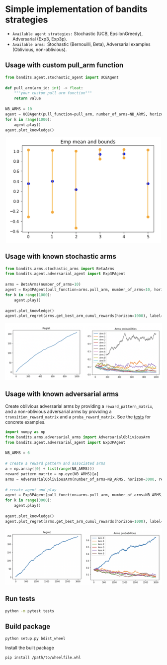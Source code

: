 # Simple implementation of bandits strategies

* `Available agent strategies:` Stochastic (UCB, EpsilonGreedy), Adversarial (Exp3, Exp3p).
* `Available arms:` Stochastic (Bernouilli, Beta), Adversarial examples (Oblivious, non-oblivious).

## Usage with custom pull_arm function

```python
from bandits.agent.stochastic_agent import UCBAgent

def pull_arm(arm_id: int) -> float:
    """your custom pull arm function"""
    return value

NB_ARMS = 10
agent = UCBAgent(pull_function=pull_arm, number_of_arms=NB_ARMS, horizon=1000, alpha=2)
for k in range(1000):
    agent.play()
agent.plot_knowledge()
```

<p align="center">
  <img width="500" src="./docs/bounds_stochastic.png">
</p>


## Usage with known stochastic arms

```python
from bandits.arms.stochastic_arms import BetaArms
from bandits.agent.adversarial_agent import Exp3PAgent

arms = BetaArms(number_of_arms=10)
agent = Exp3PAgent(pull_function=arms.pull_arm, number_of_arms=10, horizon=1000)
for k in range(1000):
    agent.play()

agent.plot_knowledge()
agent.plot_regret(arms.get_best_arm_cumul_rewards(horizon=1000), label="exp3p")
```

<p align="center">
  <img width="800" src="./docs/beta_exp3p.png">
</p>

## Usage with known adversarial arms

Create oblivious adversarial arms by providing a `reward_pattern_matrix`, and a non-oblivious adversarial arms
by providing a `transition_reward_matrix` and a `proba_reward_matrix`. See the [tests](./tests) for concrete examples.

```python
import numpy as np
from bandits.arms.adversarial_arms import AdversarialObliviousArm
from bandits.agent.adversarial_agent import Exp3PAgent

NB_ARMS = 6

# create a reward pattern and associated arms
a = np.array([0] + list(range(NB_ARMS)))
reward_pattern_matrix = np.eye(NB_ARMS)[a]
arms = AdversarialObliviousArm(number_of_arms=NB_ARMS, horizon=3000, reward_pattern_matrix=reward_pattern_matrix)

# create agent and play
agent = Exp3PAgent(pull_function=arms.pull_arm, number_of_arms=NB_ARMS, horizon=3000)
for k in range(3000):
    agent.play()

agent.plot_knowledge()
agent.plot_regret(arms.get_best_arm_cumul_rewards(horizon=1000), label="exp3p")
```

<p align="center">
  <img width="800" src="./docs/adversarial_oblivious_exp3p.png">
</p>


## Run tests

```bash
python -m pytest tests
```

## Build package

```
python setup.py bdist_wheel
```

Install the built package

```
pip install /path/to/wheelfile.whl
```